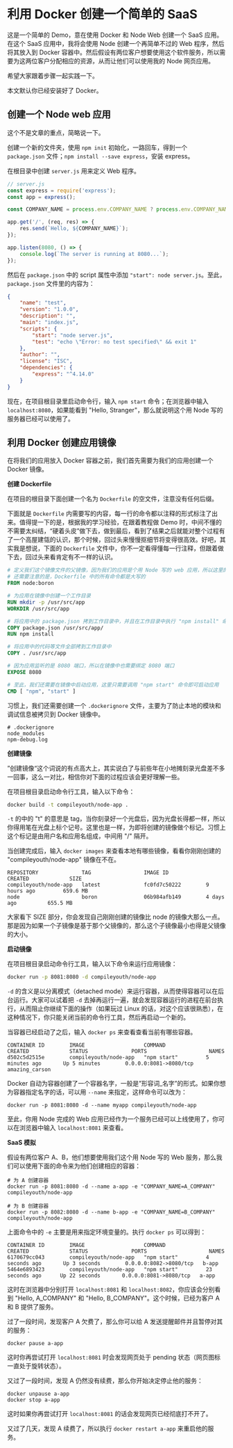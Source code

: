 # 利用 Docker 创建一个简单的 SaaS

这是一个简单的 Demo，意在使用 Docker 和 Node Web 创建一个 SaaS 应用。在这个 SaaS 应用中，我将会使用 Node 创建一个再简单不过的 Web 程序，然后将其放入到 Docker 容器中。然后假设有两位客户想要使用这个软件服务，所以需要为这两位客户分配相应的资源，从而让他们可以使用我的 Node 网页应用。

希望大家跟着步骤一起实践一下。

本文默认你已经安装好了 Docker。

## 创建一个 Node web 应用

这个不是文章的重点，简略说一下。

创建一个新的文件夹，使用 `npm init` 初始化，一路回车，得到一个 `package.json` 文件；`npm install --save express`，安装 express。

在根目录中创建 `server.js` 用来定义 Web 程序。

```javascript
// server.js
const express = require('express');
const app = express();

const COMPANY_NAME = process.env.COMPANY_NAME ? process.env.COMPANY_NAME : 'Stranger';

app.get('/', (req, res) => {
    res.send(`Hello, ${COMPANY_NAME}`);
});

app.listen(8080, () => {
    console.log(`The server is running at 8080...`);
});
```

然后在 `package.json` 中的 script 属性中添加 `"start": node server.js`。至此，`package.json` 文件里的内容为：

```json
{
    "name": "test",
    "version": "1.0.0",
    "description": "",
    "main": "index.js",
    "scripts": {
        "start": "node server.js",
        "test": "echo \"Error: no test specified\" && exit 1"
    },
    "author": "",
    "license": "ISC",
    "dependencies": {
        "express": "^4.14.0"
    }
}
```

现在，在项目根目录里启动命令行，输入 `npm start` 命令；在浏览器中输入 `localhost:8080`，如果能看到 "Hello, Stranger"，那么就说明这个用 Node 写的服务器已经可以使用了。

## 利用 Docker 创建应用镜像

在将我们的应用放入 Docker 容器之前，我们首先需要为我们的应用创建一个 Docker 镜像。

**创建 Dockerfile**

在项目的根目录下面创建一个名为 `Dockerfile` 的空文件，注意没有任何后缀。

下面就是 `Dockerfile` 内需要写的内容，每一行的命令都以注释的形式标注了出来。值得提一下的是，根据我的学习经验，在跟着教程做 Demo 时，中间不懂的不需要太纠结，“硬着头皮”做下去，做到最后，看到了结果之后就能对整个过程有了一个高屋建瓴的认识，那个时候，回过头来慢慢抠细节将变得很高效。好吧，其实我是想说，下面的 `Dockerfile` 文件中，你不一定看得懂每一行注释，但跟着做下去，回过头来看肯定有不一样的认识。

```Dockerfile
# 定义我们这个镜像文件的父镜像，因为我们的应用是个用 Node 写的 web 应用，所以这里的父镜像是 node，具体讲是 node 的长期维护的版本：boron
# 还需要注意的是，Dockerfile 中的所有命令都是大写的
FROM node:boron

# 为应用在镜像中创建一个工作目录
RUN mkdir -p /usr/src/app
WORKDIR /usr/src/app

# 将应用中的 package.json 拷到工作目录中，并且在工作目录中执行 "npm install" 命令
COPY package.json /usr/src/app/
RUN npm install

# 将应用中的代码等文件全部拷到工作目录中
COPY . /usr/src/app

# 因为应用监听的是 8080 端口，所以在镜像中也需要绑定 8080 端口
EXPOSE 8080

# 至此，我们还需要在镜像中启动应用，这里只需要调用 "npm start" 命令即可启动应用
CMD [ "npm", "start" ]
```

习惯上，我们还需要创建一个 `.dockerignore` 文件，主要为了防止本地的模块和调试信息被拷贝到 Docker 镜像中。

```.dockerignore
# .dockerignore
node_modules
npm-debug.log
```

**创建镜像**

”创建镜像“这个词说的有点高大上，其实说白了与前些年在小地摊刻录光盘差不多一回事，这么一对比，相信你对下面的过程应该会更好理解一些。

在项目根目录启动命令行工具，输入以下命令：

```bash
docker build -t compileyouth/node-app .
```

`-t` 的中的 "t" 的意思是 tag，当你刻录好一个光盘后，因为光盘长得都一样，所以你得用笔在光盘上标个记号。这里也是一样，为即将创建的镜像做个标记。习惯上这个标记是由用户名和应用名组成，中间用 "/" 隔开。

当创建完成后，输入 `docker images` 来查看本地有哪些镜像，看看你刚刚创建的 "compileyouth/node-app" 镜像在不在。

```
REPOSITORY              TAG                 IMAGE ID            CREATED             SIZE
compileyouth/node-app   latest              fc0fd7c50222        9 hours ago         659.6 MB
node                    boron               06b984afb149        4 days ago          655.5 MB
```

大家看下 SIZE 部分，你会发现自己刚刚创建的镜像比 node 的镜像大那么一点。那是因为如果一个子镜像是基于那个父镜像的，那么这个子镜像最小也得是父镜像的大小。

**启动镜像**

在项目根目录启动命令行工具，输入以下命令来运行应用镜像：

```bash
docker run -p 8081:8080 -d compileyouth/node-app
```

`-d` 的含义是以分离模式（detached mode）来运行容器，从而使得容器可以在后台运行。大家可以试着把 `-d` 去掉再运行一遍，就会发现容器运行的进程在前台执行，从而阻止你继续下面的操作（如果玩过 Linux 的话，对这个应该很熟悉），在这种情况下，你只能关闭当前的命令行工具，然后再启动一个新的。

当容器已经启动了之后，输入 `docker ps` 来查看查看当前有哪些容器。

```
CONTAINER ID        IMAGE                   COMMAND             CREATED             STATUS              PORTS                    NAMES
d502c5d2515e        compileyouth/node-app   "npm start"         5 minutes ago       Up 5 minutes        0.0.0.0:8081->8080/tcp   amazing_carson
```

Docker 自动为容器创建了一个容器名字，一般是”形容词_名字”的形式。如果你想为容器指定名字的话，可以用 `--name` 来指定，这样命令可以改为：

```
docker run -p 8081:8080 -d --name myapp compileyouth/node-app
```

至此，你用 Node 完成的 Web 应用已经作为一个服务已经可以上线使用了，你可以在浏览器中输入 `localhost:8081` 来查看。

**SaaS 模拟**

假设有两位客户 A、B，他们想要使用我们这个用 Node 写的 Web 服务，那么我们可以使用下面的命令来为他们创建相应的容器：

```
# 为 A 创建容器
docker run -p 8081:8080 -d --name a-app -e "COMPANY_NAME=A_COMPANY" compileyouth/node-app

# 为 B 创建容器
docker run -p 8082:8080 -d --name b-app -e "COMPANY_NAME=B_COMPANY" compileyouth/node-app
```

上面命令中的 `-e` 主要是用来指定环境变量的。执行 `docker ps` 可以得到：

```
CONTAINER ID        IMAGE                   COMMAND             CREATED             STATUS              PORTS                    NAMES
6170679cc043        compileyouth/node-app   "npm start"         4 seconds ago       Up 3 seconds        0.0.0.0:8082->8080/tcp   b-app
5464e6893423        compileyouth/node-app   "npm start"         23 seconds ago      Up 22 seconds       0.0.0.0:8081->8080/tcp   a-app
```

这时在浏览器中分别打开 `localhost:8081` 和 `localhost:8082`，你应该会分别看到 "Hello, A_COMPANY" 和 "Hello, B_COMPANY"。这个时候，已经为客户 A 和 B 提供了服务。

过了一段时间，发现客户 A 欠费了，那么你可以给 A 发送提醒邮件并且暂停对其的服务：

```
docker pause a-app
```

这时你再尝试打开 `localhost:8081` 时会发现网页处于 pending 状态（网页图标一直处于旋转状态）。

又过了一段时间，发现 A 仍然没有续费，那么你开始决定停止他的服务：

```
docker unpause a-app
docker stop a-app
```

这时如果你再尝试打开 `localhost:8081` 的话会发现网页已经彻底打不开了。

又过了几天，发现 A 续费了，所以执行 `docker restart a-app` 来重启他的服务。
